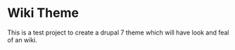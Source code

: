 # Wiki Theme

This is a test project to create a drupal 7 theme which will have look and feal of an wiki.
